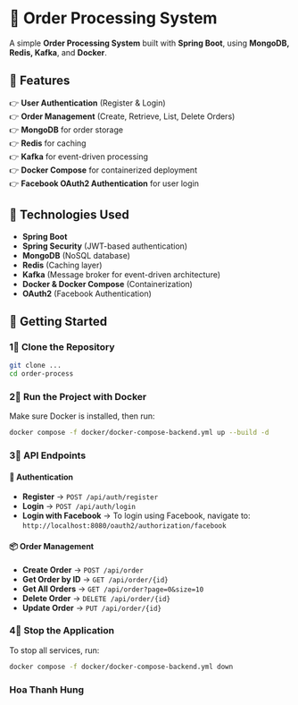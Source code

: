 # 🚀 **Order Processing System**

A simple **Order Processing System** built with **Spring Boot**, using **MongoDB, Redis, Kafka**, and **Docker**.

## 📌 **Features**
👉 **User Authentication** (Register & Login)  
👉 **Order Management** (Create, Retrieve, List, Delete Orders)  
👉 **MongoDB** for order storage  
👉 **Redis** for caching  
👉 **Kafka** for event-driven processing  
👉 **Docker Compose** for containerized deployment  
👉 **Facebook OAuth2 Authentication** for user login

## 🏢 **Technologies Used**
- **Spring Boot**
- **Spring Security** (JWT-based authentication)
- **MongoDB** (NoSQL database)
- **Redis** (Caching layer)
- **Kafka** (Message broker for event-driven architecture)
- **Docker & Docker Compose** (Containerization)
- **OAuth2** (Facebook Authentication)

## 🚀 **Getting Started**

### 1⃣ **Clone the Repository**
```sh
git clone ...
cd order-process
```

### 2⃣ **Run the Project with Docker**
Make sure Docker is installed, then run:
```sh
docker compose -f docker/docker-compose-backend.yml up --build -d  
```

### 3⃣ **API Endpoints**

#### 🔑 **Authentication**
- **Register** → `POST /api/auth/register`
- **Login** → `POST /api/auth/login`
- **Login with Facebook** → To login using Facebook, navigate to:
  `http://localhost:8080/oauth2/authorization/facebook`

#### 📦 **Order Management**
- **Create Order** → `POST /api/order`
- **Get Order by ID** → `GET /api/order/{id}`
- **Get All Orders** → `GET /api/order?page=0&size=10`
- **Delete Order** → `DELETE /api/order/{id}`
- **Update Order** → `PUT /api/order/{id}`

### 4⃣ **Stop the Application**
To stop all services, run:
```sh
docker compose -f docker/docker-compose-backend.yml down  
```
### Hoa Thanh Hung

